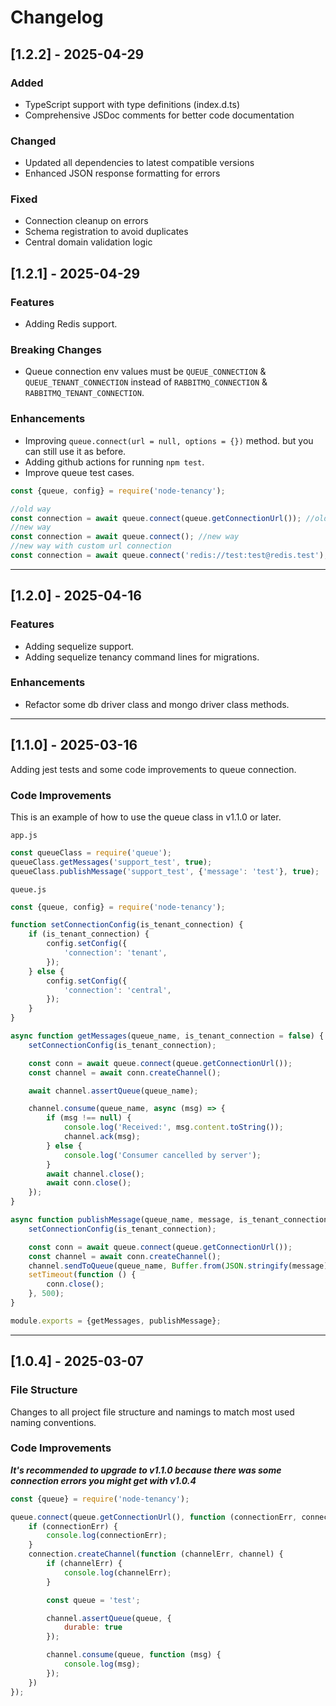 # Changelog

## [1.2.2] - 2025-04-29

### Added

- TypeScript support with type definitions (index.d.ts)
- Comprehensive JSDoc comments for better code documentation

### Changed

- Updated all dependencies to latest compatible versions
- Enhanced JSON response formatting for errors

### Fixed

- Connection cleanup on errors
- Schema registration to avoid duplicates
- Central domain validation logic

## [1.2.1] - 2025-04-29

### Features

- Adding Redis support.

### Breaking Changes

- Queue connection env values must be `QUEUE_CONNECTION` & `QUEUE_TENANT_CONNECTION`
  instead of `RABBITMQ_CONNECTION` & `RABBITMQ_TENANT_CONNECTION`.

### Enhancements

- Improving `queue.connect(url = null, options = {})` method.
  but you can still use it as before.
- Adding github actions for running `npm test`.
- Improve queue test cases.

```js
const {queue, config} = require('node-tenancy');

//old way
const connection = await queue.connect(queue.getConnectionUrl()); //old way
//new way
const connection = await queue.connect(); //new way
//new way with custom url connection
const connection = await queue.connect('redis://test:test@redis.test');
```

---

## [1.2.0] - 2025-04-16

### Features

- Adding sequelize support.
- Adding sequelize tenancy command lines for migrations.

### Enhancements

- Refactor some db driver class and mongo driver class methods.

---

## [1.1.0] - 2025-03-16

Adding jest tests and some code improvements to queue connection.

### Code Improvements

This is an example of how to use the queue class in v1.1.0 or later.

`app.js`

```js
const queueClass = require('queue');
queueClass.getMessages('support_test', true);
queueClass.publishMessage('support_test', {'message': 'test'}, true);
```

`queue.js`

```js
const {queue, config} = require('node-tenancy');

function setConnectionConfig(is_tenant_connection) {
    if (is_tenant_connection) {
        config.setConfig({
            'connection': 'tenant',
        });
    } else {
        config.setConfig({
            'connection': 'central',
        });
    }
}

async function getMessages(queue_name, is_tenant_connection = false) {
    setConnectionConfig(is_tenant_connection);

    const conn = await queue.connect(queue.getConnectionUrl());
    const channel = await conn.createChannel();

    await channel.assertQueue(queue_name);

    channel.consume(queue_name, async (msg) => {
        if (msg !== null) {
            console.log('Received:', msg.content.toString());
            channel.ack(msg);
        } else {
            console.log('Consumer cancelled by server');
        }
        await channel.close();
        await conn.close();
    });
}

async function publishMessage(queue_name, message, is_tenant_connection = false) {
    setConnectionConfig(is_tenant_connection);

    const conn = await queue.connect(queue.getConnectionUrl());
    const channel = await conn.createChannel();
    channel.sendToQueue(queue_name, Buffer.from(JSON.stringify(message)));
    setTimeout(function () {
        conn.close();
    }, 500);
}

module.exports = {getMessages, publishMessage};
```

---

## [1.0.4] - 2025-03-07

### File Structure

Changes to all project file structure and namings to match most
used naming conventions.

### Code Improvements

***It's recommended to upgrade to v1.1.0 because there was some connection
errors you might get with v1.0.4***

```js
const {queue} = require('node-tenancy');

queue.connect(queue.getConnectionUrl(), function (connectionErr, connection) {
    if (connectionErr) {
        console.log(connectionErr);
    }
    connection.createChannel(function (channelErr, channel) {
        if (channelErr) {
            console.log(channelErr);
        }

        const queue = 'test';

        channel.assertQueue(queue, {
            durable: true
        });

        channel.consume(queue, function (msg) {
            console.log(msg);
        });
    })
});
```
